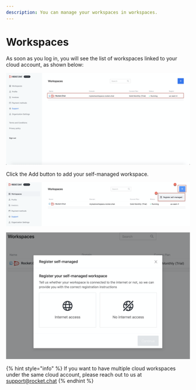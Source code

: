 ```yaml
---
description: You can manage your workspaces in workspaces.
---
```


# Workspaces

As soon as you log in, you will see the list of workspaces linked to your cloud account, as shown below:

![](<../../../../.gitbook/assets/image (95) (1) (1).png>)

Click the Add button to add your self-managed workspace.

![](<../../../../.gitbook/assets/image (84).png>)

![](<../../../../.gitbook/assets/image (85).png>)

{% hint style="info" %}
If you want to have multiple cloud workspaces under the same cloud account, please reach out to us at [support@rocket.chat](mailto:support@rocket.chat)
{% endhint %}
